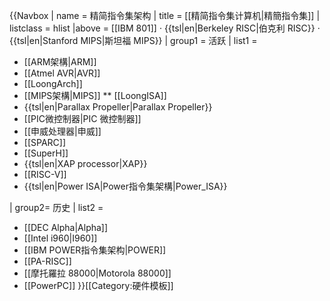 {{Navbox 
| name      = 精简指令集架构
| title     = [[精简指令集计算机|精簡指令集]] 
| listclass = hlist
|above =
[[IBM 801]] · {{tsl|en|Berkeley RISC|伯克利 RISC}} · {{tsl|en|Stanford MIPS|斯坦福 MIPS}}
| group1 = 活跃
| list1  = 
* [[ARM架構|ARM]]
* [[Atmel AVR|AVR]]
* [[LoongArch]]
* [[MIPS架構|MIPS]]
** [[LoongISA]]
* {{tsl|en|Parallax Propeller|Parallax Propeller}}
* [[PIC微控制器|PIC 微控制器]]
* [[申威处理器|申威]]
* [[SPARC]]
* [[SuperH]]
* {{tsl|en|XAP processor|XAP}}
* [[RISC-V]]
* {{tsl|en|Power ISA|Power指令集架構|Power_ISA}}


| group2= 历史
| list2  = 
* [[DEC Alpha|Alpha]]
* [[Intel i960|I960]]
* [[IBM POWER指令集架构|POWER]]
* [[PA-RISC]]
* [[摩托羅拉 88000|Motorola 88000]]
* [[PowerPC]]
}}<noinclude>[[Category:硬件模板]]</noinclude>
